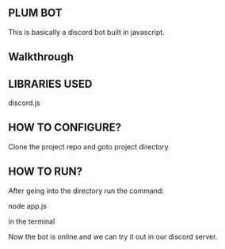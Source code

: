 PLUM BOT
---------------------
 
 This is basically a discord bot built in javascript. 
 
 
 
 Walkthrough
-----------------------

LIBRARIES USED
---------------
discord.js

HOW TO CONFIGURE?
---------------------
Clone the project repo and goto project directory

HOW TO RUN?
----------------

After geing into the directory run the command:

node app.js

in the terminal

Now the bot is online and we can try it out in our discord server.


 
